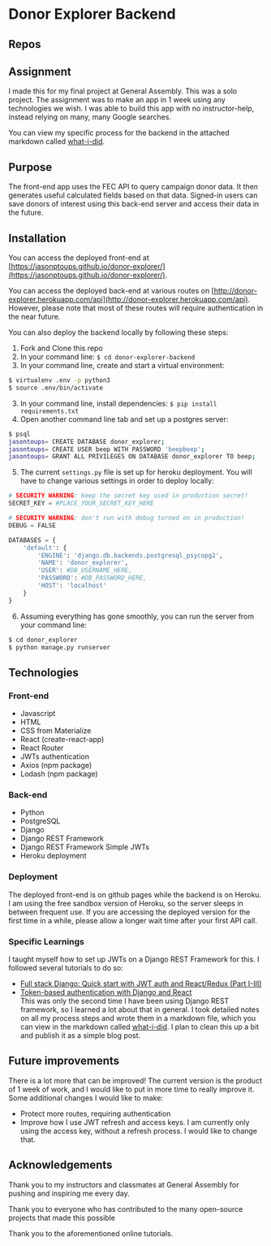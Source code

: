 # Donor Explorer Backend

## Repos

## Assignment
I made this for my final project at General Assembly. This was a solo project. The assignment was to make an app in 1 week using any technologies we wish. I was able to build this app with no instructor-help, instead relying on many, many Google searches.  

You can view my specific process for the backend in the attached markdown called [what-i-did](https://github.com/jasonptoups/donor-explorer-backend/blob/master/what-i-did.md).

## Purpose
The front-end app uses the FEC API to query campaign donor data. It then generates useful calculated fields based on that data. Signed-in users can save donors of interest using this back-end server and access their data in the future. 

## Installation
You can access the deployed front-end at [https://jasonptoups.github.io/donor-explorer/](https://jasonptoups.github.io/donor-explorer/).  

You can access the deployed back-end at various routes on [http://donor-explorer.herokuapp.com/api](http://donor-explorer.herokuapp.com/api). However, please note that most of these routes will require authentication in the near future.  

You can also deploy the backend locally by following these steps:  
1. Fork and Clone this repo
2. In your command line: ```$ cd donor-explorer-backend```
3. In your command line, create and start a virtual environment:
```bash
$ virtualenv .env -p python3
$ source .env/bin/activate
```
3. In your command line, install dependencies: ```$ pip install requirements.txt```
4. Open another command line tab and set up a postgres server:
```bash
$ psql
jasontoups= CREATE DATABASE donor_explorer;
jasontoups= CREATE USER beep WITH PASSWORD 'beepbeep';
jasontoups= GRANT ALL PRIVILEGES ON DATABASE donor_explorer TO beep;
```
5. The current ```settings.py``` file is set up for heroku deployment. You will have to change various settings in order to deploy locally:
```python
# SECURITY WARNING: keep the secret key used in production secret!
SECRET_KEY = #PLACE_YOUR_SECRET_KEY_HERE

# SECURITY WARNING: don't run with debug turned on in production!
DEBUG = FALSE

DATABASES = {
    'default': {
        'ENGINE': 'django.db.backends.postgresql_psycopg2',
        'NAME': 'donor_explorer',
        'USER': #DB_USERNAME_HERE,
        'PASSWORD': #DB_PASSWORD_HERE,
        'HOST': 'localhost'
    }
}
```
6. Assuming everything has gone smoothly, you can run the server from your command line:
```bash
$ cd donor_explorer
$ python manage.py runserver
```

## Technologies
### Front-end
* Javascript
* HTML
* CSS from Materialize
* React (create-react-app)
* React Router
* JWTs authentication
* Axios (npm package)
* Lodash (npm package)  

### Back-end
* Python
* PostgreSQL
* Django
* Django REST Framework
* Django REST Framework Simple JWTs
* Heroku deployment

### Deployment
The deployed front-end is on github pages while the backend is on Heroku. I am using the free sandbox version of Heroku, so the server sleeps in between frequent use. If you are accessing the deployed version for the first time in a while, please allow a longer wait time after your first API call. 

### Specific Learnings
I taught myself how to set up JWTs on a Django REST Framework for this. I followed several tutorials to do so:
* [Full stack Django: Quick start with JWT auth and React/Redux (Part I-III)](https://medium.com/netscape/full-stack-django-quick-start-with-jwt-auth-and-react-redux-part-i-37853685ab57)
* [Token-based authentication with Django and React](http://geezhawk.github.io/user-authentication-with-react-and-django-rest-framework)  
This was only the second time I have been using Django REST framework, so I learned a lot about that in general. I took detailed notes on all my process steps and wrote them in a markdown file, which you can view in the markdown called [what-i-did](https://github.com/jasonptoups/donor-explorer-backend/blob/master/what-i-did.md). I plan to clean this up a bit and publish it as a simple blog post.  

## Future improvements
There is a lot more that can be improved! The current version is the product of 1 week of work, and I would like to put in more time to really improve it. Some additional changes I would like to make:  
* Protect more routes, requiring authentication
* Improve how I use JWT refresh and access keys. I am currently only using the access key, without a refresh process. I would like to change that. 

## Acknowledgements
Thank you to my instructors and classmates at General Assembly for pushing and inspiring me every day.  

Thank you to everyone who has contributed to the many open-source projects that made this possible  

Thank you to the aforementioned online tutorials.